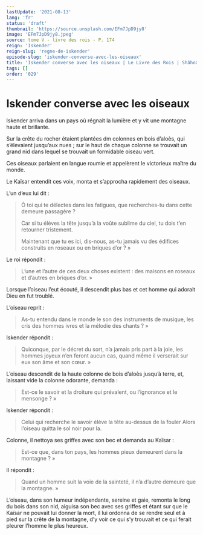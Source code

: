 ```yaml
---
lastUpdate: '2021-08-13'
lang: 'fr'
status: 'draft'
thumbnail: 'https://source.unsplash.com/EFm7JpD9jy8'
image: 'EFm7JpD9jy8.jpeg'
source: tome V - livre des rois - P. 174
reign: 'Iskender'
reign-slug: 'regne-de-iskender'
episode-slug: 'iskender-converse-avec-les-oiseaux'
title: 'Iskender converse avec les oiseaux | Le Livre des Rois | Shâhnâmeh'
tags: []
order: '029'
---
```


<!-- LTeX: language=fr -->

# Iskender converse avec les oiseaux

Iskender arriva dans un pays où régnait la lumière et y vit une montagne haute et brillante.

Sur la crête du rocher étaient plantées dm colonnes en bois d’aloès, qui s’élevaient jusqu’aux nues ; sur le haut de chaque colonne se trouvait un grand nid dans lequel se trouvait un formidable oiseau vert.

Ces oiseaux parlaient en langue roumie et appelèrent le victorieux maître du monde.

Le Kaïsar entendit ces voix, monta et s’approcha rapidement des oiseaux.

L’un d’eux lui dit :

> Ô toi qui te délectes dans les fatigues, que recherches-tu dans cette demeure passagère ?
>
> Car si tu élèves la tête jusqu’à la voûte sublime du ciel, tu dois t’en retourner tristement.
>
> Maintenant que tu es ici, dis-nous, as-tu jamais vu des édifices construits en roseaux ou en briques d’or ? »

Le roi répondit :

> L’une et l’autre de ces deux choses existent : des maisons en roseaux et d’autres en briques d’or. »

Lorsque l’oiseau l’eut écouté, il descendit plus bas et cet homme qui adorait Dieu en fut troublé.

L’oiseau reprit :

> As-tu entendu dans le monde le son des instruments de musique, les cris des hommes ivres et la mélodie des chants ? »

Iskender répondit :

> Quiconque, par le décret du sort, n’a jamais pris part à la joie, les hommes joyeux n’en feront aucun cas, quand même il verserait sur eux son âme et son cœur. »

L’oiseau descendit de la haute colonne de bois d’aloès jusqu’à terre, et, laissant vide la colonne odorante, demanda :

> Est-ce le savoir et la droiture qui prévalent, ou l’ignorance et le mensonge ? »

Iskender répondit :

> Celui qui recherche le savoir élève la tête au-dessus de la fouler Alors l’oiseau quitta le sol noir pour la.

Colonne, il nettoya ses griffes avec son bec et demanda au Kaïsar :

> Est-ce que, dans ton pays, les hommes pieux demeurent dans la montagne ? »

Il répondit :

> Quand un homme suit la voie de la sainteté, il n’a d’autre demeure que la montagne. »

L’oiseau, dans son humeur indépendante, sereine et gaie, remonta le long du bois dans son nid, aiguisa son bec avec ses griffes et étant sur que le Kaïsar ne pouvait lui donner la mort, il lui ordonna de se rendre seul et à pied sur la crête de la montagne, d’y voir ce qui s’y trouvait et ce qui ferait pleurer l’homme le plus heureux.
